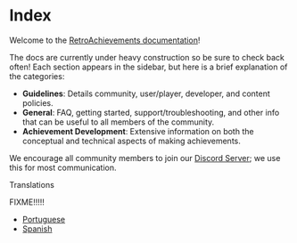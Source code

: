 # Index

Welcome to the [RetroAchievements documentation](https://docs.retroachievements.org/)!

The docs are currently under heavy construction so be sure to check back often! Each section appears in the sidebar, but here is a brief explanation of the categories:

- **Guidelines**: Details community, user/player, developer, and content policies.
- **General**: FAQ, getting started, support/troubleshooting, and other info that can be useful to all members of the community.
- **Achievement Development**: Extensive information on both the conceptual and technical aspects of making achievements.

We encourage all community members to join our [Discord Server](https://discord.gg/dq2E4hE); we use this for most communication.

Translations

FIXME!!!!!

- [Portuguese](Home-pt_BR)
- [Spanish](Home-es)
